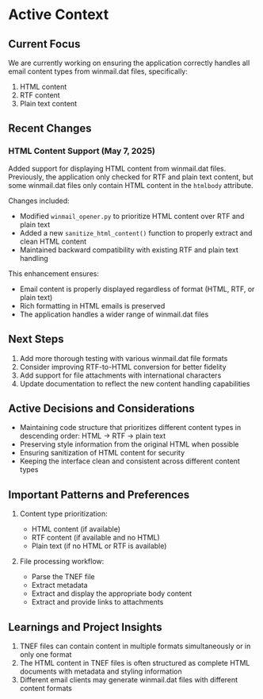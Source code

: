 # Active Context

## Current Focus

We are currently working on ensuring the application correctly handles all email content types from winmail.dat files, specifically:

1. HTML content
2. RTF content
3. Plain text content

## Recent Changes

### HTML Content Support (May 7, 2025)

Added support for displaying HTML content from winmail.dat files. Previously, the application only checked for RTF and plain text content, but some winmail.dat files only contain HTML content in the `htmlbody` attribute.

Changes included:
- Modified `winmail_opener.py` to prioritize HTML content over RTF and plain text
- Added a new `sanitize_html_content()` function to properly extract and clean HTML content
- Maintained backward compatibility with existing RTF and plain text handling

This enhancement ensures:
- Email content is properly displayed regardless of format (HTML, RTF, or plain text)
- Rich formatting in HTML emails is preserved
- The application handles a wider range of winmail.dat files

## Next Steps

1. Add more thorough testing with various winmail.dat file formats
2. Consider improving RTF-to-HTML conversion for better fidelity
3. Add support for file attachments with international characters
4. Update documentation to reflect the new content handling capabilities

## Active Decisions and Considerations

- Maintaining code structure that prioritizes different content types in descending order: HTML → RTF → plain text
- Preserving style information from the original HTML when possible
- Ensuring sanitization of HTML content for security
- Keeping the interface clean and consistent across different content types

## Important Patterns and Preferences

1. Content type prioritization:
   - HTML content (if available)
   - RTF content (if available and no HTML)
   - Plain text (if no HTML or RTF is available)

2. File processing workflow:
   - Parse the TNEF file
   - Extract metadata
   - Extract and display the appropriate body content
   - Extract and provide links to attachments

## Learnings and Project Insights

1. TNEF files can contain content in multiple formats simultaneously or in only one format
2. The HTML content in TNEF files is often structured as complete HTML documents with metadata and styling information
3. Different email clients may generate winmail.dat files with different content formats
